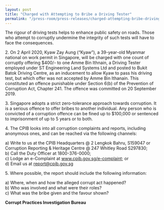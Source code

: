 ```yaml
---
layout: post
title: "Charged with Attempting to Bribe a Driving Tester"
permalink: "/press-room/press-releases/charged-attempting-bribe-driving-tester"
---
```

The rigour of driving tests helps to enhance public safety on roads. Those who attempt to corruptly undermine the integrity of such tests will have to face the consequences.      

2\.       On 2 April 2020, Kyaw Zay Aung (“Kyaw”), a 39-year-old Myanmar national on work permit in Singapore, will be charged with one count of corruptly offering $400/- to one Amme Bin Ithnain, a Driving Tester employed under ST Engineering Land Systems Ltd and posted to Bukit Batok Driving Centre, as an inducement to allow Kyaw to pass his driving test, but which offer was not accepted by Amme Bin Ithanain. This constituted an offence punishable under Section 6(b) of the Prevention of Corruption Act, Chapter 241. The offence was committed on 20 September 2019.

3\.        Singapore adopts a strict zero-tolerance approach towards corruption. It is a serious offence to offer bribes to another individual. Any person who is convicted of a corruption offence can be fined up to $100,000 or sentenced to imprisonment of up to 5 years or to both.

4\.       The CPIB looks into all corruption complaints and reports, including anonymous ones, and can be reached via the following channels:

a) Write to us at the CPIB Headquarters @ 2 Lengkok Bahru, S159047 or Corruption Reporting & Heritage Centre @ 247 Whitley Road S297830;<br />
b) Call the Duty Officer at 1800-376-0000;<br />
c) Lodge an e-Complaint at <a href="https://www.cpib.gov.sg/e-complaint"><span style="color: #0066cc;">www.cpib.gov.sg/e-complaint</span></a>; or<br />
d) Email us at <a class="spamspan" href="mailto:report@cpib.gov.sg">report@cpib.gov.sg</a>

5\.        Where possible, the report should include the following information:

a) Where, when and how the alleged corrupt act happened?<br />
b) Who was involved and what were their roles?<br />
c) What was the bribe given and the favour shown?

**Corrupt Practices Investigation Bureau**
